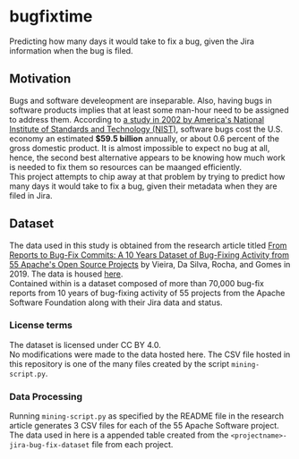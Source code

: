 # bugfixtime
Predicting how many days it would take to fix a bug, given the Jira information when the bug is filed.

## Motivation
Bugs and software develeopment are inseparable. Also, having bugs in software products implies that at least some man-hour need to be assigned to address them. According to [a study in 2002 by America's National Institute of Standards and Technology (NIST)](http://www.abeacha.com/NIST_press_release_bugs_cost.htm), software bugs cost the U.S. economy an estimated **$59.5 billion** annually, or about 0.6 percent of the gross domestic product. It is almost impossible to expect no bug at all, hence, the second best alternative appears to be knowing how much work is needed to fix them so resources can be maanged efficiently.  
This project attempts to chip away at that problem by trying to predict how many days it would take to fix a bug, given their metadata when they are filed in Jira.

## Dataset
The data used in this study is obtained from the research article titled [From Reports to Bug-Fix Commits: A 10
Years Dataset of Bug-Fixing Activity from 55 Apache's Open Source Projects](https://dl.acm.org/doi/10.1145/3345629.3345639) by Vieira, Da Silva, Rocha, and Gomes in 2019. The data is
housed [here](https://figshare.com/articles/Replication_Package_-_PROMISE_19/8852084).  
Contained within is a dataset composed of more than 70,000 bug-fix reports from 10 years of bug-fixing activity
of 55 projects from the Apache Software Foundation along with their Jira data and status.

### License terms
The dataset is licensed under CC BY 4.0.  
No modifications were made to the data hosted here. The CSV file hosted in this repository is one of the many files created by the script `mining-script.py`.

### Data Processing
Running `mining-script.py` as specified by the README file in the research article generates 3 CSV files for each of the 55 Apache Software project. The data used in here is a appended table created from the `<projectname>-jira-bug-fix-dataset` file from each project.
